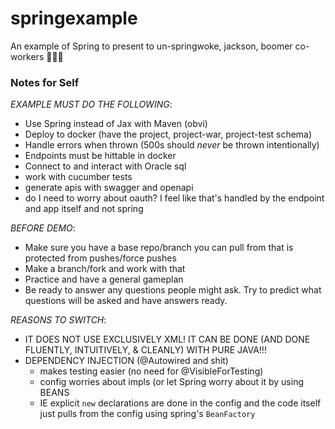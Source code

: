 # springexample
An example of Spring to present to un-springwoke, jackson, boomer co-workers 🍍🍍🍍

### Notes for Self
_EXAMPLE MUST DO THE FOLLOWING_:
- Use Spring instead of Jax with Maven (obvi)
- Deploy to docker (have the project, project-war, project-test schema)
- Handle errors when thrown (500s should _never_ be thrown intentionally)
- Endpoints must be hittable in docker
- Connect to and interact with Oracle sql
- work with cucumber tests
- generate apis with swagger and openapi
- do I need to worry about oauth? I feel like that's handled by the endpoint and app itself and not spring

_BEFORE DEMO_:
- Make sure you have a base repo/branch you can pull from that is protected from pushes/force pushes
- Make a branch/fork and work with that
- Practice and have a general gameplan
- Be ready to answer any questions people might ask. Try to predict what questions will be asked and have answers ready.

_REASONS TO SWITCH_:
- IT DOES NOT USE EXCLUSIVELY XML! IT CAN BE DONE (AND DONE FLUENTLY, INTUITIVELY, & CLEANLY) WITH PURE JAVA!!!
- DEPENDENCY INJECTION (@Autowired and shit)
	- makes testing easier (no need for @VisibleForTesting)
    - config worries about impls (or let Spring worry about it by using BEANS
    - IE explicit `new` declarations are done in the config and the code itself just pulls from the config using spring's 
    `BeanFactory`
